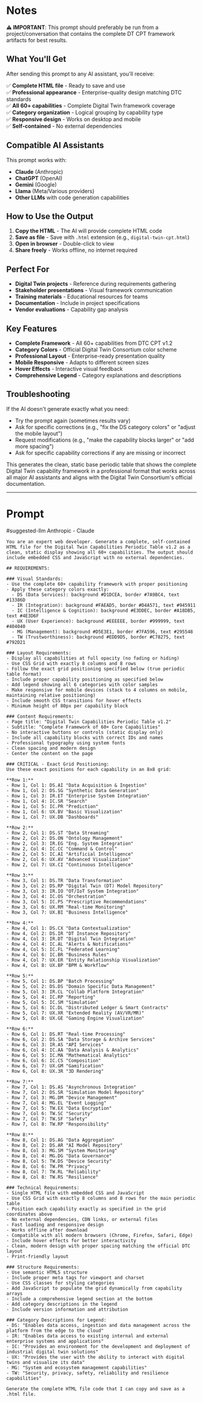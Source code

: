 
# Notes 

**⚠️ IMPORTANT**: This prompt should preferably be run from a project/conversation that contains the complete DT CPT framework artifacts for best results.
## What You'll Get

After sending this prompt to any AI assistant, you'll receive:

✅ **Complete HTML file** - Ready to save and use  
✅ **Professional appearance** - Enterprise-quality design matching DTC standards  
✅ **All 60+ capabilities** - Complete Digital Twin framework coverage  
✅ **Category organization** - Logical grouping by capability type  
✅ **Responsive design** - Works on desktop and mobile  
✅ **Self-contained** - No external dependencies  

## Compatible AI Assistants

This prompt works with:
- **Claude** (Anthropic)
- **ChatGPT** (OpenAI)
- **Gemini** (Google)
- **Llama** (Meta/Various providers)
- **Other LLMs** with code generation capabilities

## How to Use the Output

1. **Copy the HTML** - The AI will provide complete HTML code
2. **Save as file** - Save with `.html` extension (e.g., `digital-twin-cpt.html`)
3. **Open in browser** - Double-click to view
4. **Share freely** - Works offline, no internet required

## Perfect For

- **Digital Twin projects** - Reference during requirements gathering
- **Stakeholder presentations** - Visual framework communication
- **Training materials** - Educational resources for teams
- **Documentation** - Include in project specifications
- **Vendor evaluations** - Capability gap analysis

## Key Features

- **Complete Framework** - All 60+ capabilities from DTC CPT v1.2
- **Category Colors** - Official Digital Twin Consortium color scheme
- **Professional Layout** - Enterprise-ready presentation quality
- **Mobile Responsive** - Adapts to different screen sizes
- **Hover Effects** - Interactive visual feedback
- **Comprehensive Legend** - Category explanations and descriptions

## Troubleshooting

If the AI doesn't generate exactly what you need:
- Try the prompt again (sometimes results vary)
- Ask for specific corrections (e.g., "fix the DS category colors" or "adjust the mobile layout")
- Request modifications (e.g., "make the capability blocks larger" or "add more spacing")
- Ask for specific capability corrections if any are missing or incorrect

This generates the clean, static base periodic table that shows the complete Digital Twin capability framework in a professional format that works across all major AI assistants and aligns with the Digital Twin Consortium's official documentation.

---
# Prompt 

#suggested-llm Anthropic - Claude

```prompt
You are an expert web developer. Generate a complete, self-contained HTML file for the Digital Twin Capabilities Periodic Table v1.2 as a clean, static display showing all 60+ capabilities. The output should include embedded CSS and JavaScript with no external dependencies.

## REQUIREMENTS:

### Visual Standards:
- Use the complete 60+ capability framework with proper positioning
- Apply these category colors exactly:
  - DS (Data Services): background #D1DCEA, border #7A9BC4, text #13386D
  - IR (Integration): background #FAEAD5, border #D4A571, text #945911  
  - IC (Intelligence & Cognition): background #E3DDEC, border #A18DB5, text #4E3D6F
  - UX (User Experience): background #EEEEEE, border #999999, text #404040
  - MG (Management): background #D5E3E1, border #7FA596, text #295548
  - TW (Trustworthiness): background #EDD9D5, border #C78275, text #792D21

### Layout Requirements:
- Display all capabilities at full opacity (no fading or hiding)
- Use CSS Grid with exactly 8 columns and 8 rows
- Follow the exact grid positioning specified below (true periodic table format)
- Include proper capability positioning as specified below
- Add legend showing all 6 categories with color samples
- Make responsive for mobile devices (stack to 4 columns on mobile, maintaining relative positioning)
- Include smooth CSS transitions for hover effects
- Minimum height of 80px per capability block

### Content Requirements:
- Page title: "Digital Twin Capabilities Periodic Table v1.2"
- Subtitle: "Complete Framework of 60+ Core Capabilities"
- No interactive buttons or controls (static display only)
- Include all capability blocks with correct IDs and names
- Professional typography using system fonts
- Clean spacing and modern design
- Center the content on the page

### CRITICAL - Exact Grid Positioning:
Use these exact positions for each capability in an 8x8 grid:

**Row 1:**
- Row 1, Col 1: DS.AI "Data Acquisition & Ingestion"
- Row 1, Col 2: DS.SG "Synthetic Data Generation" 
- Row 1, Col 3: IR.ET "Enterprise System Integration"
- Row 1, Col 4: IC.SR "Search"
- Row 1, Col 5: IC.PR "Prediction"
- Row 1, Col 6: UX.BV "Basic Visualization"
- Row 1, Col 7: UX.DB "Dashboards"

**Row 2:**
- Row 2, Col 1: DS.ST "Data Streaming"
- Row 2, Col 2: DS.ON "Ontology Management"
- Row 2, Col 3: IR.EG "Eng. System Integration"
- Row 2, Col 4: IC.CC "Command & Control"
- Row 2, Col 5: IC.AI "Artificial Intelligence"
- Row 2, Col 6: UX.AV "Advanced Visualization"
- Row 2, Col 7: UX.CI "Continuous Intelligence"

**Row 3:**
- Row 3, Col 1: DS.TR "Data Transformation"
- Row 3, Col 2: DS.RP "Digital Twin (DT) Model Repository"
- Row 3, Col 3: IR.IO "OT/IoT System Integration"
- Row 3, Col 4: IC.OS "Orchestration"
- Row 3, Col 5: IC.PS "Prescriptive Recommendations"
- Row 3, Col 6: UX.RM "Real-time Monitoring"
- Row 3, Col 7: UX.BI "Business Intelligence"

**Row 4:**
- Row 4, Col 1: DS.CX "Data Contextualization"
- Row 4, Col 2: DS.IR "DT Instance Repository"
- Row 4, Col 3: IR.DT "Digital Twin Integration"
- Row 4, Col 4: IC.AL "Alerts & Notifications"
- Row 4, Col 5: IC.FL "Federated Learning"
- Row 4, Col 6: IC.BR "Business Rules"
- Row 4, Col 7: UX.ER "Entity Relationship Visualization"
- Row 4, Col 8: UX.BP "BPM & Workflow"

**Row 5:**
- Row 5, Col 1: DS.BP "Batch Processing"
- Row 5, Col 2: DS.DS "Domain Specific Data Management"
- Row 5, Col 3: IR.CL "Collab Platform Integration"
- Row 5, Col 4: IC.RP "Reporting"
- Row 5, Col 5: IC.SM "Simulation"
- Row 5, Col 6: IC.DL "Distributed Ledger & Smart Contracts"
- Row 5, Col 7: UX.XR "Extended Reality (AV/VR/MR)"
- Row 5, Col 8: UX.GE "Gaming Engine Visualization"

**Row 6:**
- Row 6, Col 1: DS.RT "Real-time Processing"
- Row 6, Col 2: DS.SA "Data Storage & Archive Services"
- Row 6, Col 3: IR.AS "API Services"
- Row 6, Col 4: IC.AA "Data Analysis & Analytics"
- Row 6, Col 5: IC.MA "Mathematical Analytics"
- Row 6, Col 6: IC.CS "Composition"
- Row 6, Col 7: UX.GM "Gamification"
- Row 6, Col 8: UX.3R "3D Rendering"

**Row 7:**
- Row 7, Col 1: DS.AS "Asynchronous Integration"
- Row 7, Col 2: DS.SR "Simulation Model Repository"
- Row 7, Col 3: MG.DM "Device Management"
- Row 7, Col 4: MG.EL "Event Logging"
- Row 7, Col 5: TW.EX "Data Encryption"
- Row 7, Col 6: TW.SC "Security"
- Row 7, Col 7: TW.SF "Safety"
- Row 7, Col 8: TW.RP "Responsibility"

**Row 8:**
- Row 8, Col 1: DS.AG "Data Aggregation"
- Row 8, Col 2: DS.AR "AI Model Repository"
- Row 8, Col 3: MG.SM "System Monitoring"
- Row 8, Col 4: MG.DG "Data Governance"
- Row 8, Col 5: TW.DS "Device Security"
- Row 8, Col 6: TW.PR "Privacy"
- Row 8, Col 7: TW.RL "Reliability"
- Row 8, Col 8: TW.RS "Resilience"

### Technical Requirements:
- Single HTML file with embedded CSS and JavaScript
- Use CSS Grid with exactly 8 columns and 8 rows for the main periodic table
- Position each capability exactly as specified in the grid coordinates above
- No external dependencies, CDN links, or external files
- Fast loading and responsive design
- Works offline after download
- Compatible with all modern browsers (Chrome, Firefox, Safari, Edge)
- Include hover effects for better interactivity
- Clean, modern design with proper spacing matching the official DTC layout
- Print-friendly layout

### Structure Requirements:
- Use semantic HTML5 structure
- Include proper meta tags for viewport and charset
- Use CSS classes for styling categories
- Add JavaScript to populate the grid dynamically from capability arrays
- Include a comprehensive legend section at the bottom
- Add category descriptions in the legend
- Include version information and attribution

### Category Descriptions for Legend:
- DS: "Enables data access, ingestion and data management across the platform from the edge to the cloud"
- IR: "Enables data access to existing internal and external enterprise systems and applications"  
- IC: "Provides an environment for the development and deployment of industrial digital twin solutions"
- UX: "Provides the user with the ability to interact with digital twins and visualize its data"
- MG: "System and ecosystem management capabilities"
- TW: "Security, privacy, safety, reliability and resilience capabilities"

Generate the complete HTML file code that I can copy and save as a .html file.
```
